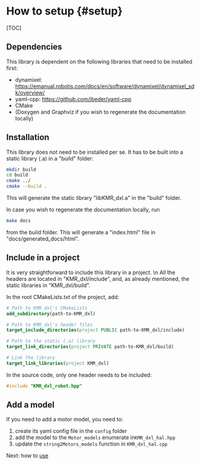 # How to setup {#setup}
[TOC]

## Dependencies
This library is dependent on the following libraries that need to be installed first:
- dynamixel: https://emanual.robotis.com/docs/en/software/dynamixel/dynamixel_sdk/overview/
- yaml-cpp: https://github.com/jbeder/yaml-cpp
- CMake
- (Doxygen and Graphviz if you wish to regenerate the documentation locally)

## Installation
This library does not need to be installed per se. It has to be built into a static library (.a) in a "build" folder: 
```bash
mkdir build
cd build
cmake ../
cmake --build .
```
This will generate the static library "libKMR_dxl.a" in the "build" folder. 

In case you wish to regenerate the documentation locally, run
```bash
make docs
```
from the build folder. This will generate a "index.html" file in "docs/generated_docs/html".

## Include in a project
It is very straightforward to include this library in a project. \n
All the headers are located in "KMR_dxl/include", and, as already mentioned, the static libraries in "KMR_dxl/build".

In the root CMakeLists.txt of the project, add:
```cmake
# Path to KMR_dxl's CMakeLists
add_subdirectory(path-to-KMR_dxl)

# Path to KMR_dxl's header files
target_include_directories(project PUBLIC path-to-KMR_dxl/include)

# Path to the static (.a) library
target_link_directories(project PRIVATE path-to-KMR_dxl/build)

# Link the library
target_link_libraries(project KMR_dxl)

```

In the source code, only one header needs to be included:
```cpp
#include "KMR_dxl_robot.hpp"
```

## Add a model
If you need to add a motor model, you need to:
1. create its yaml config file in the ```config``` folder
2. add the model to the ```Motor_models``` enumerate in```KMR_dxl_hal.hpp```
3. update the ```string2Motors_models``` function in ```KMR_dxl_hal.cpp``` 

Next: how to [use](#how-to-use)